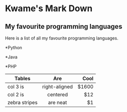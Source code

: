 # Kwame's Mark Down
## My favourite programming languages

Here is a list of all my favourite programming languages.

*Python

*Java

*PHP


| Tables        | Are           | Cool  |
| ------------- |:-------------:| -----:|
| col 3 is      | right-aligned | $1600 |
| col 2 is      | centered      |   $12 |
| zebra stripes | are neat      |    $1 |
